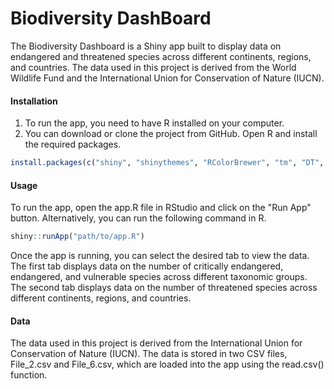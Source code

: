 # Biodiversity DashBoard

The Biodiversity Dashboard is a Shiny app built to display data on endangered and threatened species across different continents, regions, and countries. The data used in this project is derived from the World Wildlife Fund and the International Union for Conservation of Nature (IUCN).

#### Installation

1. To run the app, you need to have R installed on your computer.
2. You can download or clone the project from GitHub. Open R and install the required packages.

```R 
install.packages(c("shiny", "shinythemes", "RColorBrewer", "tm", "DT", "memoise", "rworldmap", "leaflet"))
```

#### Usage

To run the app, open the app.R file in RStudio and click on the "Run App" button. Alternatively, you can run the following command in R.

```R
shiny::runApp("path/to/app.R")
```

Once the app is running, you can select the desired tab to view the data. The first tab displays data on the number of critically endangered, endangered, and vulnerable species across different taxonomic groups. The second tab displays data on the number of threatened species across different continents, regions, and countries.

#### Data

The data used in this project is derived from the International Union for Conservation of Nature (IUCN). The data is stored in two CSV files, File_2.csv and File_6.csv, which are loaded into the app using the read.csv() function.

